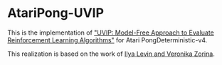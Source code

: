 # AtariPong-UVIP

This is the implementation of ["UVIP: Model-Free Approach to Evaluate Reinforcement Learning Algorithms"](https://arxiv.org/pdf/2105.02135.pdf) for Atari PongDeterministic-v4.

This realization is based on the work of [Ilya Levin and Veronika Zorina](https://github.com/human0being/uvip-rl).
